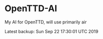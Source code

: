 # OpenTTD-AI
My AI for OpenTTD, will use primarily air

Latest backup: Sun Sep 22 17:30:01 UTC 2019

